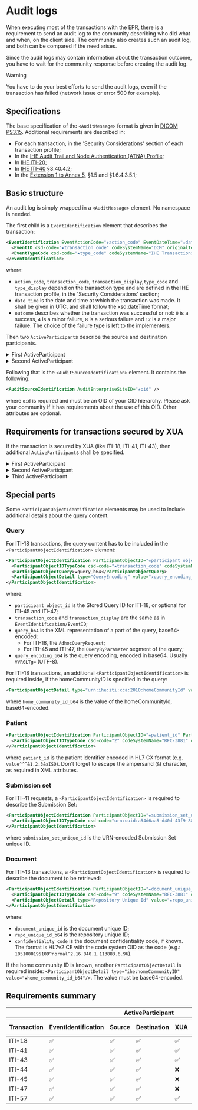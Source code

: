 # Audit logs

When executing most of the transactions with the EPR, there is a requirement to send an audit log to the community
describing who did what and when, on the client side.
The community also creates such an audit log, and both can be compared if the need arises.

Since the audit logs may contain information about the transaction outcome, you have to wait for the community
response before creating the audit log.

> [!WARNING]
> You have to do your best efforts to send the audit logs, even if the transaction has failed (network issue or
> error 500 for example).

## Specifications

The base specification of the `<AuditMessage>` format is given in [DICOM PS3.15](https://dicom.nema.org/medical/dicom/current/output/html/part15.html).
Additional requirements are described in:

- For each transaction, in the 'Security Considerations' section of each transaction profile;
- In the [IHE Audit Trail and Node Authentication (ATNA) Profile](https://profiles.ihe.net/ITI/TF/Volume1/ch-9.html);
- In [IHE ITI-20](https://profiles.ihe.net/ITI/TF/Volume2/ITI-20.html);
- In [IHE ITI-40](https://profiles.ihe.net/ITI/TF/Volume2/ITI-40.html#3.40.4.2) §3.40.4.2;
- In the [Extension 1 to Annex 5](https://www.fedlex.admin.ch/eli/oc/2023/221/de/annexes), §1.5 and §1.6.4.3.5.1;

## Basic structure

An audit log is simply wrapped in a `<AuditMessage>` element.
No namespace is needed.

The first child is a `EventIdentification` element that describes the transaction:
```xml
<EventIdentification EventActionCode="★action_code" EventDateTime="★date_time" EventOutcomeIndicator="★outcome">
  <EventID csd-code="★transaction_code" codeSystemName="DCM" originalText="★transaction_display"/>
  <EventTypeCode csd-code="★type_code" codeSystemName="IHE Transactions" originalText="★type_display"/>
</EventIdentification>
```
where:

- `action_code`, `transaction_code`, `transaction_display`,`type_code` and `type_display` depend on the
  transaction type and are defined in the IHE transaction profile, in the 'Security Considerations' section;
- `date_time` is the date and time at which the transaction was made. It shall be given in UTC, and shall follow the
  xsd:dateTime format;
- `outcome` describes whether the transaction was successful or not: `0` is a success, `4` is a minor
  failure, `8` is a serious failure and `12` is a major failure. The choice of the failure type is left to the
  implementers.

Then two `ActiveParticipant`s describe the source and destination participants.

<details>
  <summary>First ActiveParticipant</summary>

  The first `ActiveParticipant` describes the source participant, which is the one that has sent the transaction.
  It has the following content:
  ```xml
  <ActiveParticipant UserID="★user_id" AlternativeUserID="★alt_user_id" NetworkAccessPointID="★nap_id" NetworkAccessPointTypeCode="★nap_type" UserIsRequest="true">
    <RoleIDCode csd-code="110153" codeSystemName="DCM" originalText="Source Role ID"/>
  </ActiveParticipant>
  ```
  where:

  - `user_id` is required and can be filled as you want. It can be a process ID, a login name, or other identifiers;
  - `alt_user_id` is the process ID as used within the local operating system in the local system logs;
  - `nap_id` is the DNS name or IP address of the source;
  - `nap_type` is `1` for machine (DNS) name, `2` for IP address.
  
  Other attributes are optional.

  ---
</details>
<details>
  <summary>Second ActiveParticipant</summary>

  The second `ActiveParticipant` describes the destination participant, which is the one that has received the 
  transaction.
  It has the following content:
  ```xml
  <ActiveParticipant UserID="★user_id" NetworkAccessPointID="★nap_id" NetworkAccessPointTypeCode="★nap_type" UserIsRequest="false">
    <RoleIDCode csd-code="110152" codeSystemName="DCM" originalText="Destination Role ID"/>
  </ActiveParticipant>
  ```
  where:

  - `user_id` is the SOAP endpoint URI;
  - `nap_id` is the DNS name or IP address of the destination;
  - `nap_type` is `1` for machine (DNS) name, `2` for IP address.
  
  Other attributes are optional.

  ---
</details>

Following that is the `<AuditSourceIdentification>` element.
It contains the following:
```xml
<AuditSourceIdentification AuditEnterpriseSiteID="★oid" />
```
where `oid` is required and must be an OID of your OID hierarchy.
Please ask your community if it has requirements about the use of this OID.
Other attributes are optional.

## Requirements for transactions secured by XUA

If the transaction is secured by XUA (like ITI-18, ITI-41, ITI-43), then additional `ActiveParticipant`s shall be
specified.

<details>
  <summary>First ActiveParticipant</summary>

  The **first additional `ActiveParticipant`** is described in [IHE ITI-40](https://profiles.ihe.net/ITI/TF/Volume2/ITI-40.html#3.40.4.2),
  §3.40.4.2.
  It is required for all roles.
  It shall contain:
  ```xml
  <ActiveParticipant UserID="★user_id" UserName="★alias&amp;lt;★user@★issuer&amp;gt;" UserIsRequest="false" />
  ```
  where:
  
  - `user_id` is required and can be filled as you want. It can be a process ID, a login name, or other identifiers;
  - `alias` (optional) is the SAML Assertion's `Subject/NameID/@SPProvidedID` attribute;
  - `user` (required) is the SAML Assertion's `Subject/NameID` content;
  - `issuer` (required) is the SAML Assertion's `Issuer` content.
  
  The other attributes and subject role specification are optional.

  ---
</details>
<details>
  <summary>Second ActiveParticipant</summary>

  The **second additional `ActiveParticipant`** is described in the [Extension 1 to Annex 5](https://www.fedlex.admin.ch/eli/oc/2023/221/de/annexes), §1.6.4.3.5.1.
  It is required for all roles.
  It shall contain:
  ```xml
  <ActiveParticipant UserID="★user_id" UserName="★user_name" UserIsRequestor="false">
      <RoleIDCode csd-code="★code" codeSystemName="2.16.756.5.30.1.127.3.10.6" originalText="★display"/>
  </ActiveParticipant>
  ```
  where:
  
  - `user_id` (required) is the SAML Assertion's `Subject/NameID` content;
  - `user_name` (required) is the SAML Assertion's `AttributeStatement/Attribute[@Name="urn:oasis:names:tc:xspa:1.0:subject:subject-id"]/AttributeValue` content;
  - `code` (required) is the SAML Assertion's `AttributeStatement/Attribute[@Name="urn:oasis:names:tc:xacml:2.0:subject:role"]/AttributeValue/Role/@code` attribute.

  Other attributes are optional.

  ---
</details>
<details>
  <summary>Third ActiveParticipant</summary>

  The **third additional `ActiveParticipant`** is described in the [Extension 1 to Annex 5](https://www.fedlex.admin.ch/eli/oc/2023/221/de/annexes), §1.6.4.3.5.1.
  It is only required for assistants and technical users.
  It shall contain:
  ```xml
  <ActiveParticipant UserID="★user_id" UserName="★user_name" UserIsRequest="false">
      <RoleIDCode csd-code="★code" codeSystemName="2.16.756.5.30.1.127.3.10.6" originalText="★display" />
  </ActiveParticipant>
  ```
  where:
  
  - `user_id` (required) is the SAML Assertion's `Subject/SubjectConfirmation/NameID` content;
  - `user_name` (required) is the SAML Assertion's `Subject/SubjectConfirmation/SubjectConfirmationData/AttributeStatement/Attribute[@Name="urn:oasis:names:tc:xspa:1.0:subject:subject-id"]/AttributeValue` content;
  - `code` (required) is either `TCU` or `ASS`.

  ---
</details>

## Special parts

Some `ParticipantObjectIdentification` elements may be used to include additional details about the query content.

### Query

For ITI-18 transactions, the query content has to be included in the `<ParticipantObjectIdentification>` element:
```xml
<ParticipantObjectIdentification ParticipantObjectID="★participant_object_id" ParticipantObjectTypeCode="2" ParticipantObjectTypeCodeRole="24">
  <ParticipantObjectIDTypeCode csd-code="★transaction_code" codeSystemName="IHE Transactions" originalText="★transaction_display" />
  <ParticipantObjectQuery>★query_b64</ParticipantObjectQuery>
  <ParticipantObjectDetail type="QueryEncoding" value="★query_encoding_b64" />
</ParticipantObjectIdentification>
```
where:

- `participant_object_id` is the Stored Query ID for ITI-18, or optional for ITI-45 and ITI-47;
- `transaction_code` and `transaction_display` are the same as in `EventIdentification/EventID`;
- `query_b64` is the XML representation of a part of the query, base64-encoded:
    - For ITI-18, the `AdhocQueryRequest`;
    - For ITI-45 and ITI-47, the `QueryByParameter` segment of the query;
- `query_encoding_b64` is the query encoding, encoded in base64. Usually `VVRGLTg=` (UTF-8).

For ITI-18 transactions, an additional `<ParticipantObjectIdentification>` is required inside, if the
homeCommunityID is specified in the query:
```xml
<ParticipantObjectDetail type="urn:ihe:iti:xca:2010:homeCommunityId" value="★home_community_id_b64" />
```
where `home_community_id_b64` is the value of the homeCommunityId, base64-encoded.

### Patient

```xml
<ParticipantObjectIdentification ParticipantObjectID="★patient_id" ParticipantObjectTypeCode="1" ParticipantObjectTypeCodeRole="1">
  <ParticipantObjectIDTypeCode csd-code="2" codeSystemName="RFC-3881" originalText="Patient Number" />
</ParticipantObjectIdentification>
```
where `patient_id` is the patient identifier encoded in HL7 CX format (e.g. `value^^^&1.2.3&aISO`).
Don't forget to escape the ampersand (`&`) character, as required in XML attributes.

### Submission set

For ITI-41 requests, a `<ParticipantObjectIdentification>` is required to describe the Submission Set:
```xml
<ParticipantObjectIdentification ParticipantObjectID="★submission_set_unique_id" ParticipantObjectTypeCode="2" ParticipantObjectTypeCodeRole="20">
  <ParticipantObjectIDTypeCode csd-code="urn:uuid:a54d6aa5-d40d-43f9-88c5-b4633d873bdd" originalText="submission set classificationNode" codeSystemName="IHE XDS Metadata"/>
</ParticipantObjectIdentification>
```
where `submission_set_unique_id` is the URN-encoded Submission Set unique ID.

### Document

For ITI-43 transactions, a `<ParticipantObjectIdentification>` is required to describe the document to be retrieved:
```xml
<ParticipantObjectIdentification ParticipantObjectID="★document_unique_id" ParticipantObjectTypeCode="2" ParticipantObjectTypeCodeRole="3" ParticipantObjectSensitivity="★confidentiality_code">
  <ParticipantObjectIDTypeCode csd-code="9" codeSystemName="RFC-3881" originalText="Report Number"/>
  <ParticipantObjectDetail type="Repository Unique Id" value="★repo_unique_id_b64"/>
</ParticipantObjectIdentification>
```
where:

- `document_unique_id` is the document unique ID;
- `repo_unique_id_b64` is the repository unique ID;
- `confidentiality_code` is the document confidentiality code, if known. The format is HL7v2 CE with the code
  system OID as the code (e.g.: `1051000195109^normal^2.16.840.1.113883.6.96`).

If the home community ID is known, another `ParticipantObjectDetail` is required inside:
`<ParticipantObjectDetail type="ihe:homeCommunityID" value="★home_community_id_b64"/>`.
The value must be base64-encoded.

## Requirements summary

<table>
<thead>
  <tr>
    <th></th>
    <th></th>
    <th colspan="3">ActiveParticipant</th>
    <th colspan="4">ParticipantObjectIdentification</th>
  </tr>
  <tr>
    <th>Transaction</th>
    <th>EventIdentification</th>
    <th>Source</th>
    <th>Destination</th>
    <th>XUA</th>
    <th>Query</th>
    <th>Patient</th>
    <th>Submission Set</th>
    <th>Document</th>
  </tr>
</thead>
<tbody>
  <tr><td>ITI-18</td><td>✅</td><td>✅</td><td>✅</td><td>✅</td><td>✅</td><td>✅</td><td>❌</td><td>❌</td></tr>
  <tr><td>ITI-41</td><td>✅</td><td>✅</td><td>✅</td><td>✅</td><td>❌</td><td>✅</td><td>✅</td><td>❌</td></tr>
  <tr><td>ITI-43</td><td>✅</td><td>✅</td><td>✅</td><td>✅</td><td>❌</td><td>✅</td><td>❌</td><td>✅</td></tr>
  <tr><td>ITI-44</td><td>✅</td><td>✅</td><td>✅</td><td>❌</td><td>❌</td><td>✅</td><td>❌</td><td>❌</td></tr>
  <tr><td>ITI-45</td><td>✅</td><td>✅</td><td>✅</td><td>❌</td><td>✅</td><td>✅</td><td>❌</td><td>❌</td></tr>
  <tr><td>ITI-47</td><td>✅</td><td>✅</td><td>✅</td><td>❌</td><td>✅</td><td>✅</td><td>❌</td><td>❌</td></tr>
  <tr><td>ITI-57</td><td>✅</td><td>✅</td><td>✅</td><td>✅</td><td>❌</td><td>✅</td><td>✅</td><td>❌</td></tr>
</tbody>
</table>